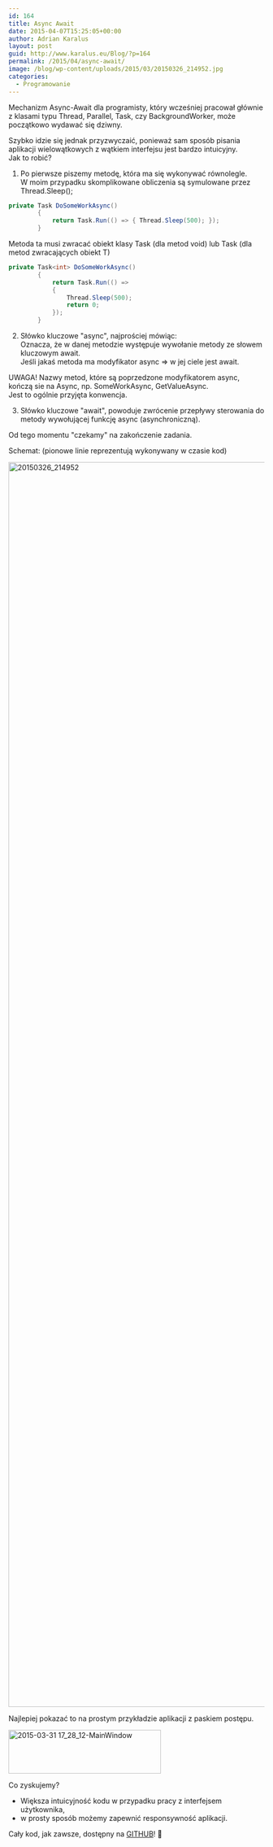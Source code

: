 ```yaml
---
id: 164
title: Async Await
date: 2015-04-07T15:25:05+00:00
author: Adrian Karalus
layout: post
guid: http://www.karalus.eu/Blog/?p=164
permalink: /2015/04/async-await/
image: /blog/wp-content/uploads/2015/03/20150326_214952.jpg
categories:
  - Programowanie
---
```

Mechanizm Async-Await dla programisty, który wcześniej pracował głównie z klasami typu Thread, Parallel, Task, czy BackgroundWorker, może początkowo wydawać się dziwny.

<!--more-->

Szybko idzie się jednak przyzwyczaić, ponieważ sam sposób pisania aplikacji wielowątkowych z wątkiem interfejsu jest bardzo intuicyjny.  
Jak to robić?

1) Po pierwsze piszemy metodę, która ma się wykonywać równolegle.  
W moim przypadku skomplikowane obliczenia są symulowane przez Thread.Sleep();

```csharp
private Task DoSomeWorkAsync()
        {
            return Task.Run(() => { Thread.Sleep(500); });
        }
```

Metoda ta musi zwracać obiekt klasy Task (dla metod void) lub Task (dla metod zwracających obiekt T)

```csharp
private Task<int> DoSomeWorkAsync()
        {
            return Task.Run(() =>
            {
                Thread.Sleep(500);
                return 0;
            });
        }
```

2) Słówko kluczowe "async", najprościej mówiąc:  
Oznacza, że w danej metodzie występuje wywołanie metody ze słowem kluczowym await.  
Jeśli jakaś metoda ma modyfikator async => w jej ciele jest await.

UWAGA! Nazwy metod, które są poprzedzone modyfikatorem async, kończą sie na Async, np. SomeWorkAsync, GetValueAsync.  
Jest to ogólnie przyjęta konwencja.

3) Słówko kluczowe "await", powoduje zwrócenie przepływy sterowania do metody wywołującej funkcję async (asynchroniczną).

Od tego momentu "czekamy" na zakończenie zadania.

Schemat: (pionowe linie reprezentują wykonywany w czasie kod)

[<img class="alignnone size-full wp-image-166" src="/blog/wp-content/uploads/2015/03/20150326_214952.jpg?resize=3264%2C2448" alt="20150326_214952" width="3264" height="2448" srcset="/blog/wp-content/uploads/2015/03/20150326_214952.jpg?w=3264 3264w, /blog/wp-content/uploads/2015/03/20150326_214952.jpg?resize=300%2C225 300w, /blog/wp-content/uploads/2015/03/20150326_214952.jpg?resize=1024%2C768 1024w, /blog/wp-content/uploads/2015/03/20150326_214952.jpg?w=2000 2000w, /blog/wp-content/uploads/2015/03/20150326_214952.jpg?w=3000 3000w" sizes="(max-width: 1000px) 100vw, 1000px" data-recalc-dims="1" />](/blog/wp-content/uploads/2015/03/20150326_214952.jpg)

Najlepiej pokazać to na prostym przykładzie aplikacji z paskiem postępu.

<img class="alignnone size-medium wp-image-165" src="/blog/wp-content/uploads/2015/03/2015-03-31-17_28_12-MainWindow.png?resize=300%2C86" alt="2015-03-31 17_28_12-MainWindow" width="300" height="86" srcset="/blog/wp-content/uploads/2015/03/2015-03-31-17_28_12-MainWindow.png?resize=300%2C86 300w, /blog/wp-content/uploads/2015/03/2015-03-31-17_28_12-MainWindow.png?w=656 656w" sizes="(max-width: 300px) 100vw, 300px" data-recalc-dims="1" /> 

Co zyskujemy?  
- Większa intuicyjność kodu w przypadku pracy z interfejsem użytkownika,  
- w prosty sposób możemy zapewnić responsywność aplikacji.

Cały kod, jak zawsze, dostępny na <a href="https://github.com/AdrianRamzes/AsyncAwaitExample" target="_blank">GITHUB</a>! 🙂